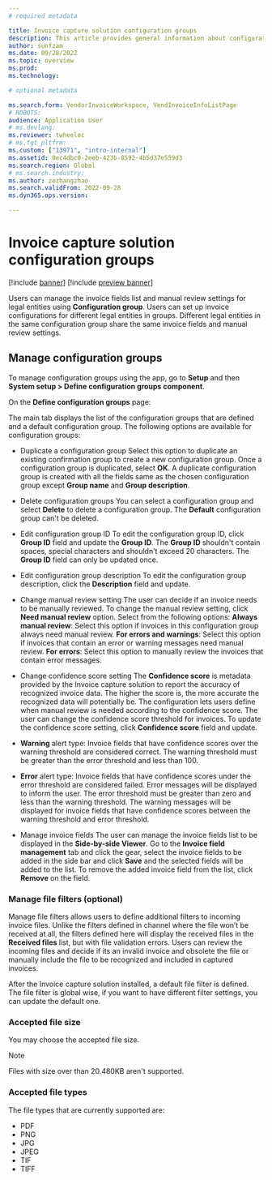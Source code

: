 ```yaml
---
# required metadata

title: Invoice capture solution configuration groups
description: This article provides general information about configuration groups in the Invoice capture solution. 
author: sunfzam
ms.date: 09/28/2022
ms.topic: overview
ms.prod: 
ms.technology: 

# optional metadata

ms.search.form: VendorInvoiceWorkspace, VendInvoiceInfoListPage
# ROBOTS: 
audience: Application User
# ms.devlang: 
ms.reviewer: twheeloc
# ms.tgt_pltfrm: 
ms.custom: ["13971", "intro-internal"]
ms.assetid: 0ec4dbc0-2eeb-423b-8592-4b5d37e559d3
ms.search.region: Global
# ms.search.industry: 
ms.author: zezhangzhao
ms.search.validFrom: 2022-09-28
ms.dyn365.ops.version: 

---
```


# Invoice capture solution configuration groups

[!include [banner](../includes/banner.md)]
[!include [preview banner](../includes/preview-banner.md)]

Users can manage the invoice fields list and manual review settings for legal entities using **Configuration group**. Users can set up invoice
configurations for different legal entities in groups. Different legal entities in the same configuration group share the same invoice fields and manual review settings. 

## Manage configuration groups 

To manage configuration groups using the app, go to **Setup** and then **System setup > Define configuration groups component**.

On the **Define configuration groups** page: 

The main tab displays the list of the configuration groups that are defined and a default configuration group. 
The following options are available for configuration groups: 

 - Duplicate a configuration group 
Select this option to duplicate an existing confirmation group to create a new configuration group. Once a configuration group is duplicated, select **OK**.
A duplicate configuration group is created with all the fields same as the chosen configuration group except **Group name** and **Group description**. 

 - Delete configuration groups 
You can select a configuration group and select **Delete** to delete a configuration group. The **Default** configuration group can't be deleted. 

 - Edit configuration group ID 
To edit the configuration group ID, click **Group ID** field and update the **Group ID**. The **Group ID** shouldn't contain spaces, special characters and shouldn't 
exceed 20 characters. The **Group ID** field can only be updated once.

 - Edit configuration group description 
To edit the configuration group description, click the **Description** field and update.

 - Change manual review setting 
The user can decide if an invoice needs to be manually reviewed. To change the manual review setting, click **Need manual review** option. 
Select from the following options:
**Always manual review**: Select this option if invoices in this configuration group always need manual review. 
**For errors and warnings**: Select this option if invoices that contain an error or warning messages need manual review. 
**For errors**: Select this option to manually review the invoices that contain error messages. 

 - Change confidence score setting 
The **Confidence score** is metadata provided by the Invoice capture solution to report the accuracy of recognized invoice data. The higher the score is, the more accurate the recognized data will potentially be. The configuration lets users define when manual review is needed according to the confidence score. The user can change the confidence score threshold for invoices. To update the confidence score setting, click **Confidence score** field and update.

 - **Warning** alert type: Invoice fields that have confidence scores over the warning threshold are considered correct. The warning threshold must be greater than 
 the error threshold and less than 100. 

 - **Error** alert type: Invoice fields that have confidence scores under the error threshold are considered failed. Error messages will be displayed to 
 inform the user. The error threshold must be greater than zero and less than the warning threshold. The warning messages will be displayed for invoice fields that 
 have confidence scores between the warning threshold and error threshold.

 - Manage invoice fields 
The user can manage the invoice fields list to be displayed in the **Side-by-side Viewer**. Go to the **Invoice field management** tab and click the gear, 
select the invoice fields to be added in the side bar and click **Save** and the selected fields will be added to the list. 
To remove the added invoice field from the list, click **Remove** on the field. 

### Manage file filters (optional) 

Manage file filters allows users to define additional filters to incoming invoice files. Unlike the filters defined in channel where the file won’t be received at all, the filters defined here will display the received files in the **Received files** list, but with file validation errors. Users can review the incoming files and decide if its an invalid invoice and obsolete the file or manually include the file to be recognized and included in captured invoices. 

After the Invoice capture solution installed, a default file filter is defined. The file filter is global wise, if you want to have different filter settings, you can update the default one. 

### Accepted file size 

You may choose the accepted file size. 

>[!NOTE] 
> Files with size over than 20.480KB aren't supported. 

### Accepted file types 

The file types that are currently supported are:  

 - PDF
 - PNG
 - JPG
 - JPEG
 - TIF
 - TIFF 

